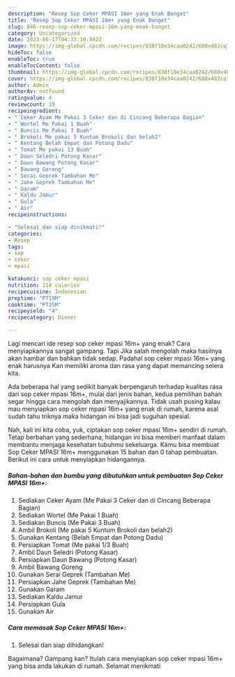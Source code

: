 ```yaml
---
description: "Resep Sop Ceker MPASI 16m+ yang Enak Banget"
title: "Resep Sop Ceker MPASI 16m+ yang Enak Banget"
slug: 846-resep-sop-ceker-mpasi-16m-yang-enak-banget
category: Uncategorized
date: 2023-06-17T04:33:10.942Z
image: https://img-global.cpcdn.com/recipes/838f18e34caa0242/680x482cq70/sop-ceker-mpasi-16m-foto-resep-utama.jpg
hideToc: false
enableToc: true
enableTocContent: false
thumbnail: https://img-global.cpcdn.com/recipes/838f18e34caa0242/680x482cq70/sop-ceker-mpasi-16m-foto-resep-utama.jpg
cover: https://img-global.cpcdn.com/recipes/838f18e34caa0242/680x482cq70/sop-ceker-mpasi-16m-foto-resep-utama.jpg
author: Admin
authorAv: notfound
ratingvalue: 4
reviewcount: 19
recipeingredient:
- " Ceker Ayam Me Pakai 3 Ceker dan di Cincang Beberapa Bagian"
- " Wortel Me Pakai 1 Buah"
- " Buncis Me Pakai 3 Buah"
- " Brokoli Me pakai 5 Kuntum Brokoli dan belah2"
- " Kentang Belah Empat dan Potong Dadu"
- " Tomat Me pakai 13 Buah"
- " Daun Seledri Potong Kasar"
- " Daun Bawang Potong Kasar"
- " Bawang Goreng"
- " Serai Geprek Tambahan Me"
- " Jahe Geprek Tambahan Me"
- " Garam"
- " Kaldu Jamur"
- " Gula"
- " Air"
recipeinstructions:

- "Selesai dan siap dinikmati!"
categories:
- Resep
tags:
- sop
- ceker
- mpasi

katakunci: sop ceker mpasi 
nutrition: 214 calories
recipecuisine: Indonesian
preptime: "PT19M"
cooktime: "PT35M"
recipeyield: "4"
recipecategory: Dinner

---
```



Lagi mencari ide resep sop ceker mpasi 16m+ yang enak? Cara menyiapkannya sangat gampang. Tapi Jika salah mengolah maka hasilnya akan hambar dan bahkan tidak sedap. Padahal sop ceker mpasi 16m+ yang enak harusnya Kan memiliki aroma dan rasa yang dapat memancing selera kita.




Ada beberapa hal yang sedikit banyak berpengaruh terhadap kualitas rasa dari sop ceker mpasi 16m+, mulai dari jenis bahan, kedua pemilihan bahan segar hingga cara mengolah dan menyajikannya. Tidak usah pusing kalau mau menyiapkan sop ceker mpasi 16m+ yang enak di rumah, karena asal sudah tahu triknya maka hidangan ini bisa jadi suguhan spesial.


Nah, kali ini kita coba, yuk, ciptakan sop ceker mpasi 16m+ sendiri di rumah. Tetap berbahan yang sederhana, hidangan ini bisa memberi manfaat dalam membantu menjaga kesehatan tubuhmu sekeluarga. Kamu bisa membuat Sop Ceker MPASI 16m+ menggunakan 15 bahan dan 0 tahap pembuatan. Berikut ini cara untuk menyiapkan hidangannya.

<!--inarticleads1-->

##### Bahan-bahan dan bumbu yang dibutuhkan untuk pembuatan Sop Ceker MPASI 16m+:

1. Sediakan  Ceker Ayam (Me Pakai 3 Ceker dan di Cincang Beberapa Bagian)
1. Sediakan  Wortel (Me Pakai 1 Buah)
1. Sediakan  Buncis (Me Pakai 3 Buah)
1. Ambil  Brokoli (Me pakai 5 Kuntum Brokoli dan belah2)
1. Gunakan  Kentang (Belah Empat dan Potong Dadu)
1. Persiapkan  Tomat (Me pakai 1/3 Buah)
1. Ambil  Daun Seledri (Potong Kasar)
1. Persiapkan  Daun Bawang (Potong Kasar)
1. Ambil  Bawang Goreng
1. Gunakan  Serai Geprek (Tambahan Me)
1. Persiapkan  Jahe Geprek (Tambahan Me)
1. Gunakan  Garam
1. Sediakan  Kaldu Jamur
1. Persiapkan  Gula
1. Gunakan  Air




<!--inarticleads2-->

##### Cara memasak Sop Ceker MPASI 16m+:


1. Selesai dan siap dihidangkan!



Bagaimana? Gampang kan? Itulah cara menyiapkan sop ceker mpasi 16m+ yang bisa anda lakukan di rumah. Selamat menikmati
